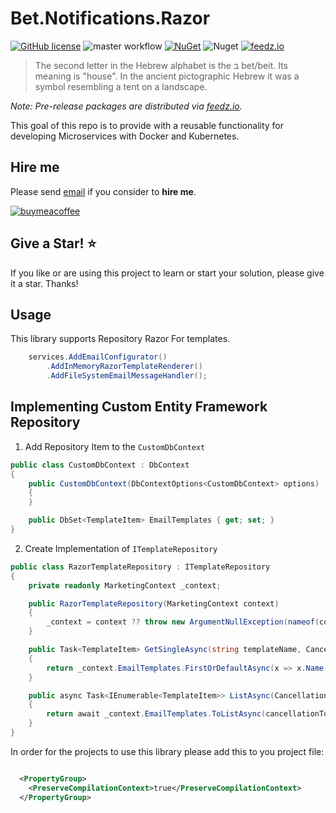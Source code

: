 ﻿# Bet.Notifications.Razor

[![GitHub license](https://img.shields.io/badge/license-MIT-blue.svg?style=flat-square)](https://raw.githubusercontent.com/kdcllc/Bet.Notifications.Razor/master/LICENSE)
![master workflow](https://github.com/kdcllc/Bet.Notifications/actions/workflows/master.yml/badge.svg)
[![NuGet](https://img.shields.io/nuget/v/Bet.Notifications.Razor.svg)](https://www.nuget.org/packages?q=Bet.Notifications.Razor)
![Nuget](https://img.shields.io/nuget/dt/Bet.Notifications.Razor)
[![feedz.io](https://img.shields.io/badge/endpoint.svg?url=https://f.feedz.io/kdcllc/bet-notifications/shield/Bet.Notifications.Razor/latest)](https://f.feedz.io/kdcllc/bet-notifications/packages/Bet.Notifications.Razor/latest/download)

> The second letter in the Hebrew alphabet is the ב bet/beit. Its meaning is "house". In the ancient pictographic Hebrew it was a symbol resembling a tent on a landscape.

_Note: Pre-release packages are distributed via [feedz.io](https://f.feedz.io/kdcllc/bet-notifications/nuget/index.json)._

This goal of this repo is to provide with a reusable functionality for developing Microservices with Docker and Kubernetes.

## Hire me

Please send [email](mailto:kingdavidconsulting@gmail.com) if you consider to **hire me**.

[![buymeacoffee](https://www.buymeacoffee.com/assets/img/custom_images/orange_img.png)](https://www.buymeacoffee.com/vyve0og)

## Give a Star! :star:

If you like or are using this project to learn or start your solution, please give it a star. Thanks!

## Usage

This library supports Repository Razor For templates.

```csharp
    services.AddEmailConfigurator()
        .AddInMemoryRazorTemplateRenderer()
        .AddFileSystemEmailMessageHandler();
```

## Implementing Custom Entity Framework Repository

1. Add Repository Item to the `CustomDbContext`

```csharp
public class CustomDbContext : DbContext
{
    public CustomDbContext(DbContextOptions<CustomDbContext> options) : base(options)
    {
    }

    public DbSet<TemplateItem> EmailTemplates { get; set; }
}
```

2. Create Implementation of `ITemplateRepository`

```csharp
public class RazorTemplateRepository : ITemplateRepository
{
    private readonly MarketingContext _context;

    public RazorTemplateRepository(MarketingContext context)
    {
        _context = context ?? throw new ArgumentNullException(nameof(context));
    }

    public Task<TemplateItem> GetSingleAsync(string templateName, CancellationToken cancellation = default)
    {
        return _context.EmailTemplates.FirstOrDefaultAsync(x => x.Name == templateName, cancellation);
    }

    public async Task<IEnumerable<TemplateItem>> ListAsync(CancellationToken cancellationToken = default)
    {
        return await _context.EmailTemplates.ToListAsync(cancellationToken);
    }
}
```

In order for the projects to use this library please add this to you project file:

```xml

  <PropertyGroup>
    <PreserveCompilationContext>true</PreserveCompilationContext>
  </PropertyGroup>

```
